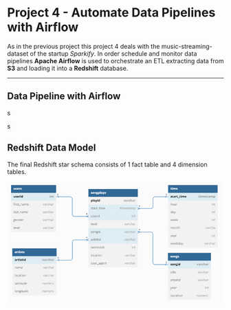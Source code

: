 # Project 4 - Automate Data Pipelines with Airflow

As in the previous project this project 4 deals with the music-streaming-dataset of the startup *Sparkify*. In order schedule and monitor data pipelines **Apache Airflow** is used to orchestrate an ETL extracting data from **S3** and loading it into a **Redshift** database.

---

## Data Pipeline with Airflow

s

s 

## Redshift Data Model

The final Redshift star schema consists of 1 fact table and 4 dimension tables.

![Redshift Data Model](./images/airflow_data_model.PNG)
